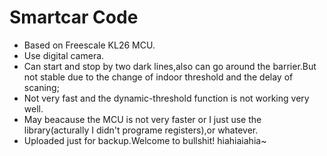 Smartcar Code 
==
* Based on Freescale KL26 MCU.
* Use digital camera.
* Can start and stop by two dark lines,also can go around the barrier.But not stable due to the change of indoor threshold and the delay of scaning;
* Not very fast and the dynamic-threshold function is not working very well.
* May beacause the MCU is not very faster or I just use the library(acturally I didn't programe registers),or whatever.
* Uploaded just for backup.Welcome to bullshit! hiahiaiahia~